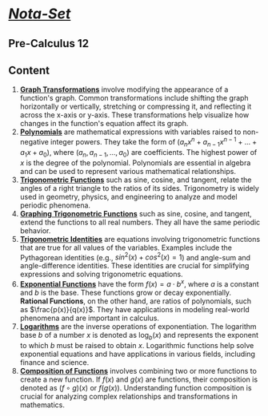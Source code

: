 # [***Nota-Set***](index.md)
## <i class="fa-solid fa-circle-xmark"></i> Pre-Calculus 12
## Content

1. [**Graph Transformations**](pc12/trans.html) involve modifying the appearance of a function's graph. Common transformations include shifting the graph horizontally or vertically, stretching or compressing it, and reflecting it across the x-axis or y-axis. These transformations help visualize how changes in the function's equation affect its graph.
2. [**Polynomials**](pc12/poly.html) are mathematical expressions with variables raised to non-negative integer powers. They take the form of $(a_nx^n + a_{n-1}x^{n-1} + \ldots + a_1x + a_0)$, where $(a_n, a_{n-1}, \ldots, a_0)$ are coefficients. The highest power of $x$ is the degree of the polynomial. Polynomials are essential in algebra and can be used to represent various mathematical relationships.
3. [**Trigonometric Functions**](pc12/trigf.html) such as sine, cosine, and tangent, relate the angles of a right triangle to the ratios of its sides. Trigonometry is widely used in geometry, physics, and engineering to analyze and model periodic phenomena. 
4. [**Graphing Trigonometric Functions**](pc12/graph.html) such as sine, cosine, and tangent, extend the functions to all real numbers. They all have the same periodic behavior. 
5. [**Trigonometric Identities**](trigi.md) are equations involving trigonometric functions that are true for all values of the variables. Examples include the Pythagorean identities (e.g., $sin^2(x) + cos^2(x) = 1$) and angle-sum and angle-difference identities. These identities are crucial for simplifying expressions and solving trigonometric equations.
6. [**Exponential Functions**](pc12/exp.md) have the form $f(x) = a \cdot b^x$, where $a$ is a constant and $b$ is the base. These functions grow or decay exponentially. **Rational Functions**, on the other hand, are ratios of polynomials, such as $\frac{p(x)}{q(x)}$. They have applications in modeling real-world phenomena and are important in calculus.
7. [**Logarithms**](pc12/log.md) are the inverse operations of exponentiation. The logarithm base $b$ of a number $x$ is denoted as $\log_b(x)$ and represents the exponent to which $b$ must be raised to obtain $x$. Logarithmic functions help solve exponential equations and have applications in various fields, including finance and science.
8. [**Composition of Functions**](pc12/comp.md) involves combining two or more functions to create a new function. If $f(x)$ and $g(x)$ are functions, their composition is denoted as $(f \circ g)(x)$ or $f(g(x))$. Understanding function composition is crucial for analyzing complex relationships and transformations in mathematics.

<link rel="stylesheet" href="https://cdnjs.cloudflare.com/ajax/libs/font-awesome/6.3.0/css/all.min.css">
